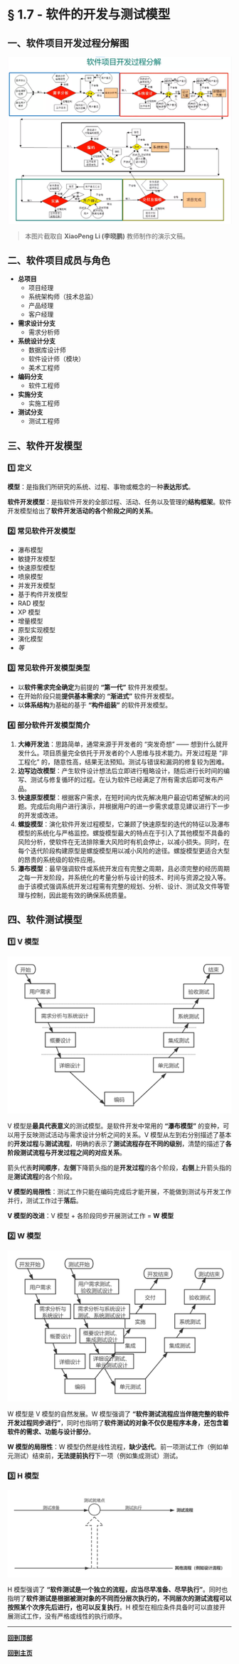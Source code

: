 # § 1.7 - 软件的开发与测试模型

## 一、软件项目开发过程分解图

![软件项目开发过程分解图](https://github.com/Lingggao/Software-Testing-Basics/blob/master/%E7%AC%AC%E4%B8%80%E7%AB%A0/1_7_%E8%BD%AF%E4%BB%B6%E9%A1%B9%E7%9B%AE%E5%BC%80%E5%8F%91%E8%BF%87%E7%A8%8B.png?raw=true)

> 本图片截取自 **XiaoPeng Li (李晓鹏)** 教师制作的演示文稿。

## 二、软件项目成员与角色

- **总项目**
	- 项目经理
	- 系统架构师（技术总监）
	- 产品经理
	- 客户经理
- **需求设计分支**
	- 需求分析师
- **系统设计分支**
	- 数据库设计师
	- 软件设计师（模块）
	- 美术工程师
- **编码分支**
	- 软件工程师
- **实施分支**
	- 实施工程师
- **测试分支**
	- 测试工程师

## 三、软件开发模型

### :one: 定义

**模型**：是指我们所研究的系统、过程、事物或概念的一种**表达形式**。

**软件开发模型**：是指软件开发的全部过程、活动、任务以及管理的**结构框架**。软件开发模型给出了**软件开发活动的各个阶段之间的关系**。

### :two: 常见软件开发模型

- 瀑布模型
- 敏捷开发模型
- 快速原型模型
- 喷泉模型
- 并发开发模型
- 基于构件开发模型
- RAD 模型
- XP 模型
- 增量模型
- 原型实现模型
- 演化模型
- *等*

### :three: 常见软件开发模型类型

- 以**软件需求完全确定**为前提的 **“第一代”** 软件开发模型。
- 在开始阶段只能**提供基本需求**的 **“渐进式”** 软件开发模型。
- 以**体系结构**为基础的基于 **“构件组装”** 的软件开发模型。

### :four: 部分软件开发模型简介

1. **大棒开发法**：思路简单，通常来源于开发者的 “突发奇想” —— 想到什么就开发什么。项目质量完全依托于开发者的个人思维与技术能力。开发过程是 “非工程化” 的，随意性高，结果无法预知。测试与错误和漏洞的修复较为困难。
2. **边写边改模型**：产生软件设计想法后立即进行粗略设计，随后进行长时间的编写、测试与修复循环的过程。在认为软件已经满足了所有需求后即可发布产品。
3. **快速原型模型**：根据客户需求，在短时间内优先解决用户最迫切希望解决的问题。完成后向用户进行演示，并根据用户的进一步需求或意见建议进行下一步的开发或改进。
4. **螺旋模型**：演化软件开发过程模型，它兼顾了快速原型的迭代的特征以及瀑布模型的系统化与严格监控。螺旋模型最大的特点在于引入了其他模型不具备的风险分析，使软件在无法排除重大风险时有机会停止，以减小损失。同时，在每个迭代阶段构建原型是螺旋模型用以减小风险的途径。螺旋模型更适合大型的昂贵的系统级的软件应用。
4. **瀑布模型**：最早强调软件或系统开发应有完整之周期，且必须完整的经历周期之每一开发阶段，并系统化的考量分析与设计的技术、时间与资源之投入等。由于该模式强调系统开发过程需有完整的规划、分析、设计、测试及文件等管理与控制，因此能有效的确保系统质量。

## 四、软件测试模型

### :one: V 模型

![V 模型](https://github.com/Lingggao/Software-Testing-Basics/blob/master/%E7%AC%AC%E4%B8%80%E7%AB%A0/1_7_V%20%E6%A8%A1%E5%9E%8B.png?raw=true)

V 模型是**最具代表意义**的测试模型。是软件开发中常用的 **“瀑布模型”** 的变种，可以用于反映测试活动与需求设计分析之间的关系。V 模型从左到右分别描述了基本的**开发过程**与**测试流程**，明确的表示了**测试流程存在不同的级别**，清楚的描述了**各阶段测试流程与开发过程之间的对应关系**。

箭头代表**时间顺序**，**左侧**下降箭头指的是**开发过程**的各个阶段，**右侧**上升箭头指的是**测试流程**的各个阶段。

**V 模型的局限性**：测试工作只能在编码完成后才能开展，不能做到测试与开发工作并行，测试工作过于**落后**。

**V 模型的改进**：V 模型 + 各阶段同步开展测试工作 = **W 模型**

### :two: W 模型

![W 模型](https://github.com/Lingggao/Software-Testing-Basics/blob/master/%E7%AC%AC%E4%B8%80%E7%AB%A0/1_7_W%20%E6%A8%A1%E5%9E%8B.png?raw=true)

W 模型是 V 模型的自然发展。W 模型强调了 **“软件测试流程应当伴随完整的软件开发过程同步进行”**，同时也指明了**软件测试的对象不仅仅是程序本身，还包含着软件的需求、功能与设计部分**。

**W 模型的局限性**：W 模型仍然是线性流程，**缺少迭代**。前一项测试工作（例如单元测试）结束前，**无法提前执行**下一项（例如集成测试）测试。

### :three: H 模型

![H 模型](https://github.com/Lingggao/Software-Testing-Basics/blob/master/%E7%AC%AC%E4%B8%80%E7%AB%A0/1_7_H%20%E6%A8%A1%E5%9E%8B.png?raw=true)

H 模型强调了 **“软件测试是一个独立的流程，应当尽早准备、尽早执行”**。同时也指明了**软件测试是根据被测对象的不同而分层次执行的，不同层次的测试流程可以按照某个次序先后进行，也可以反复执行**。H 模型在相应条件具备时可以直接开展测试工作，没有严格或线性的执行顺序。

---
[**回到顶部**](https://github.com/Lingggao/Software-Testing-Basics/blob/master/%E7%AC%AC%E4%B8%80%E7%AB%A0/1_7_%E8%BD%AF%E4%BB%B6%E7%9A%84%E5%BC%80%E5%8F%91%E4%B8%8E%E6%B5%8B%E8%AF%95%E6%A8%A1%E5%9E%8B.md#-17---%E8%BD%AF%E4%BB%B6%E7%9A%84%E5%BC%80%E5%8F%91%E4%B8%8E%E6%B5%8B%E8%AF%95%E6%A8%A1%E5%9E%8B)

[**回到主页**](https://github.com/Lingggao/Software-Testing-Basics#%E8%BD%AF%E4%BB%B6%E6%B5%8B%E8%AF%95%E5%9F%BA%E7%A1%80)